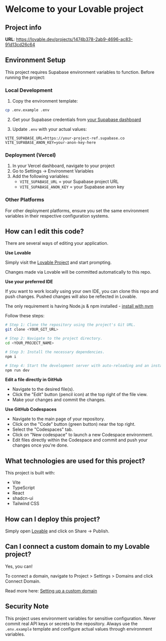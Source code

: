 # Welcome to your Lovable project

## Project info

**URL**: https://lovable.dev/projects/1474b378-2ab9-4696-ac83-91d13cd26c64

## Environment Setup

This project requires Supabase environment variables to function. Before running the project:

### Local Development

1. Copy the environment template:
```sh
cp .env.example .env
```

2. Get your Supabase credentials from [your Supabase dashboard](https://supabase.com/dashboard)

3. Update `.env` with your actual values:
```env
VITE_SUPABASE_URL=https://your-project-ref.supabase.co
VITE_SUPABASE_ANON_KEY=your-anon-key-here
```

### Deployment (Vercel)

1. In your Vercel dashboard, navigate to your project
2. Go to Settings → Environment Variables
3. Add the following variables:
   - `VITE_SUPABASE_URL` = your Supabase project URL
   - `VITE_SUPABASE_ANON_KEY` = your Supabase anon key

### Other Platforms

For other deployment platforms, ensure you set the same environment variables in their respective configuration systems.

## How can I edit this code?

There are several ways of editing your application.

**Use Lovable**

Simply visit the [Lovable Project](https://lovable.dev/projects/1474b378-2ab9-4696-ac83-91d13cd26c64) and start prompting.

Changes made via Lovable will be committed automatically to this repo.

**Use your preferred IDE**

If you want to work locally using your own IDE, you can clone this repo and push changes. Pushed changes will also be reflected in Lovable.

The only requirement is having Node.js & npm installed - [install with nvm](https://github.com/nvm-sh/nvm#installing-and-updating)

Follow these steps:

```sh
# Step 1: Clone the repository using the project's Git URL.
git clone <YOUR_GIT_URL>

# Step 2: Navigate to the project directory.
cd <YOUR_PROJECT_NAME>

# Step 3: Install the necessary dependencies.
npm i

# Step 4: Start the development server with auto-reloading and an instant preview.
npm run dev
```

**Edit a file directly in GitHub**

- Navigate to the desired file(s).
- Click the "Edit" button (pencil icon) at the top right of the file view.
- Make your changes and commit the changes.

**Use GitHub Codespaces**

- Navigate to the main page of your repository.
- Click on the "Code" button (green button) near the top right.
- Select the "Codespaces" tab.
- Click on "New codespace" to launch a new Codespace environment.
- Edit files directly within the Codespace and commit and push your changes once you're done.

## What technologies are used for this project?

This project is built with:

- Vite
- TypeScript
- React
- shadcn-ui
- Tailwind CSS

## How can I deploy this project?

Simply open [Lovable](https://lovable.dev/projects/1474b378-2ab9-4696-ac83-91d13cd26c64) and click on Share -> Publish.

## Can I connect a custom domain to my Lovable project?

Yes, you can!

To connect a domain, navigate to Project > Settings > Domains and click Connect Domain.

Read more here: [Setting up a custom domain](https://docs.lovable.dev/tips-tricks/custom-domain#step-by-step-guide)

## Security Note

This project uses environment variables for sensitive configuration. Never commit real API keys or secrets to the repository. Always use the `.env.example` template and configure actual values through environment variables.
